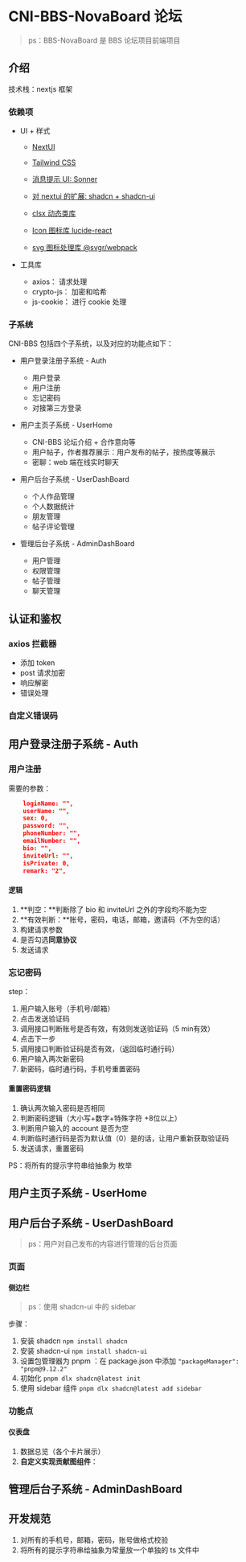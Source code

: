 # CNI-BBS-NovaBoard 论坛

> ps：BBS-NovaBoard 是 BBS 论坛项目前端项目

## 介绍

技术栈：nextjs 框架

### 依赖项

- UI + 样式

  - [NextUI](https://nextui.org/)

  - [Tailwind CSS](https://tailwindcss.com/)

  - [消息提示 UI: Sonner](https://sonner.emilkowal.ski/)

  - [对 nextui 的扩展: shadcn + shadcn-ui](https://ui.shadcn.com/)

  - [clsx 动态类库](https://www.npmjs.com/package/clsx)

  - [Icon 图标库 lucide-react](https://lucide.dev/guide/packages/lucide-react)

  - [svg 图标处理库 @svgr/webpack]()

- 工具库

  - axios： 请求处理
  - crypto-js： 加密和哈希
  - js-cookie： 进行 cookie 处理



### 子系统

CNI-BBS 包括四个子系统，以及对应的功能点如下：

- 用户登录注册子系统 - Auth
  - 用户登录
  - 用户注册
  - 忘记密码
  - 对接第三方登录

- 用户主页子系统 - UserHome
  - CNI-BBS 论坛介绍 + 合作意向等
  - 用户帖子，作者推荐展示：用户发布的帖子，按热度等展示
  - 密聊：web 端在线实时聊天
- 用户后台子系统 - UserDashBoard
  - 个人作品管理
  - 个人数据统计
  - 朋友管理
  - 帖子评论管理
- 管理后台子系统 - AdminDashBoard
  - 用户管理
  - 权限管理
  - 帖子管理
  - 聊天管理



## 认证和鉴权

### axios 拦截器

- 添加 token
- post 请求加密
- 响应解密
- 错误处理



### 自定义错误码







## 用户登录注册子系统 - Auth



### 用户注册

需要的参数：

```json
    loginName: "",
    userName: "",
    sex: 0,
    password: "",
    phoneNumber: "",
    emailNumber: "",
    bio: "",
    inviteUrl: "",
    isPrivate: 0,
    remark: "2",
```

#### 逻辑

1. **判空：**判断除了 bio 和 inviteUrl 之外的字段均不能为空
2. **有效判断：**账号，密码，电话，邮箱，邀请码（不为空的话）
3. 构建请求参数
4. 是否勾选**同意协议**
5. 发送请求





### 忘记密码

step：

1. 用户输入账号（手机号/邮箱）
2. 点击发送验证码
3. 调用接口判断账号是否有效，有效则发送验证码（5 min有效）
4. 点击下一步
5. 调用接口判断验证码是否有效，（返回临时通行码）
6. 用户输入两次新密码
7. 新密码，临时通行码，手机号重置密码



#### 重置密码逻辑

1. 确认两次输入密码是否相同
2. 判断密码逻辑（大小写+数字+特殊字符 +8位以上）
3. 判断用户输入的 account 是否为空
4. 判断临时通行码是否为默认值（0）是的话，让用户重新获取验证码
5. 发送请求，重置密码



PS：将所有的提示字符串给抽象为 枚举





## 用户主页子系统 - UserHome





## 用户后台子系统 - UserDashBoard

> ps：用户对自己发布的内容进行管理的后台页面

### 页面

#### 侧边栏

> ps：使用 shadcn-ui 中的 sidebar

步骤：

1. 安装 shadcn `npm install shadcn`
2. 安装 shadcn-ui `npm install shadcn-ui`
3. 设置包管理器为 pnpm ：在 package.json 中添加 `"packageManager": "pnpm@9.12.2"`
4. 初始化 `pnpm dlx shadcn@latest init`
5. 使用 sidebar 组件 `pnpm dlx shadcn@latest add sidebar`



### 功能点

#### 仪表盘

1. 数据总览（各个卡片展示）
2. **自定义实现贡献图组件**：<ContributionGraph />









## 管理后台子系统 - AdminDashBoard





## 开发规范



1. 对所有的手机号，邮箱，密码，账号做格式校验
2. 将所有的提示字符串给抽象为常量放一个单独的 ts 文件中







